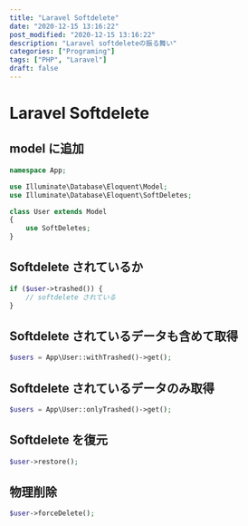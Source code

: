 ```yaml
---
title: "Laravel Softdelete"
date: "2020-12-15 13:16:22"
post_modified: "2020-12-15 13:16:22"
description: "Laravel softdeleteの振る舞い"
categories: ["Programing"]
tags: ["PHP", "Laravel"]
draft: false
---
```


# Laravel Softdelete

## model に追加

```php
namespace App;

use Illuminate\Database\Eloquent\Model;
use Illuminate\Database\Eloquent\SoftDeletes;

class User extends Model
{
    use SoftDeletes;
}
```

## Softdelete されているか

```php
if ($user->trashed()) {
    // softdelete されている
}
```

## Softdelete されているデータも含めて取得

```php
$users = App\User::withTrashed()->get();
```

## Softdelete されているデータのみ取得

```php
$users = App\User::onlyTrashed()->get();
```

## Softdelete を復元

```php
$user->restore();
```

## 物理削除

```php
$user->forceDelete();
```
